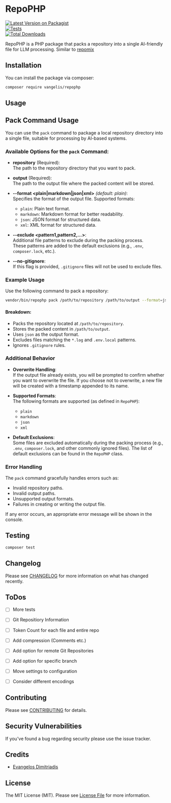 # RepoPHP

[![Latest Version on Packagist](https://img.shields.io/packagist/v/vangelis/repophp.svg?style=flat-square)](https://packagist.org/packages/vangelis/repophp)  
[![Tests](https://img.shields.io/github/actions/workflow/status/vangelis/repophp/run-tests.yml?branch=main&label=tests&style=flat-square)](https://github.com/vangelis183/repophp/actions/workflows/run-tests.yml)  
[![Total Downloads](https://img.shields.io/packagist/dt/vangelis/repophp.svg?style=flat-square)](https://packagist.org/packages/vangelis/repophp)

RepoPHP is a PHP package that packs a repository into a single AI-friendly file for LLM processing. Similar to [repomix](https://github.com/yamadashy/repomix)

## Installation

You can install the package via composer:

```bash  
composer require vangelis/repophp
```  
  
## Usage  
## Pack Command Usage  
  
You can use the `pack` command to package a local repository directory into a single file, suitable for processing by AI-based systems.  
  
### Available Options for the `pack` Command:  
- **repository** (Required):    
  The path to the repository directory that you want to pack.  
  
- **output** (Required):    
  The path to the output file where the packed content will be stored.  
  
- **--format \<plain|markdown|json|xml>** *(default: plain)*:    
  Specifies the format of the output file. Supported formats:  
    - `plain`: Plain text format.  
    - `markdown`: Markdown format for better readability.  
    - `json`: JSON format for structured data.  
    - `xml`: XML format for structured data.  
  
- **--exclude \<pattern1,pattern2,...>**:    
  Additional file patterns to exclude during the packing process.    
  These patterns are added to the default exclusions (e.g., `.env`, `composer.lock`, etc.).  
  
- **--no-gitignore**:    
  If this flag is provided, `.gitignore` files will not be used to exclude files.  
  
### Example Usage  
  
Use the following command to pack a repository:  
  
```bash  
vendor/bin/repophp pack /path/to/repository /path/to/output --format=json --exclude="*.log,.env.local" --no-gitignore  
```  

#### Breakdown:
- Packs the repository located at `/path/to/repository`.
- Stores the packed content in `/path/to/output`.
- Uses `json` as the output format.
- Excludes files matching the `*.log` and `.env.local` patterns.
- Ignores `.gitignore` rules.

### Additional Behavior
- **Overwrite Handling**:    
  If the output file already exists, you will be prompted to confirm whether you want to overwrite the file. If you choose not to overwrite, a new file will be created with a timestamp appended to its name.

- **Supported Formats**:    
  The following formats are supported (as defined in `RepoPHP`):
    - `plain`
    - `markdown`
    - `json`
    - `xml`

- **Default Exclusions**:    
  Some files are excluded automatically during the packing process (e.g., `.env`, `composer.lock`, and other commonly ignored files). The list of default exclusions can be found in the `RepoPHP` class.

### Error Handling

The `pack` command gracefully handles errors such as:
- Invalid repository paths.
- Invalid output paths.
- Unsupported output formats.
- Failures in creating or writing the output file.

If any error occurs, an appropriate error message will be shown in the console.

## Testing

```bash  
composer test
```  
  
## Changelog  
  
Please see [CHANGELOG](CHANGELOG.md) for more information on what has changed recently.  
  
## ToDos  
 - [ ] More tests  
 - [ ] Git Repositiory Information
 - [ ] Token Count for each file and entire repo
 - [ ] Add compression (Comments etc.)
 - [ ] Add option for remote Git Repositories
 - [ ] Add option for specific branch
 - [ ] Move settings to configuration
 - [ ] Consider different encodings
   
  
## Contributing  
  
Please see [CONTRIBUTING](https://github.com/spatie/.github/blob/main/CONTRIBUTING.md) for details.  
  
## Security Vulnerabilities  
  
If you've found a bug regarding security please use the issue tracker.  
  
## Credits  
  
- [Evangelos Dimitriadis](https://github.com/vangelis183)  
  
## License  
  
The MIT License (MIT). Please see [License File](LICENSE.md) for more information.
